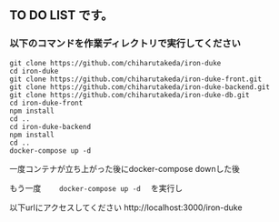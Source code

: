 ## TO DO LIST です。 
### 以下のコマンドを作業ディレクトリで実行してください

`git clone https://github.com/chiharutakeda/iron-duke`  
`cd iron-duke`  
`git clone https://github.com/chiharutakeda/iron-duke-front.git`  
`git clone https://github.com/chiharutakeda/iron-duke-backend.git`  
`git clone https://github.com/chiharutakeda/iron-duke-db.git`  
`cd iron-duke-front`  
`npm install`  
`cd ..`  
`cd iron-duke-backend`  
`npm install`  
`cd ..`  
`docker-compose up -d`  

一度コンテナが立ち上がった後にdocker-compose downした後

もう一度　　
`docker-compose up -d`　
を実行し

以下urlにアクセスしてください
http://localhost:3000/iron-duke
